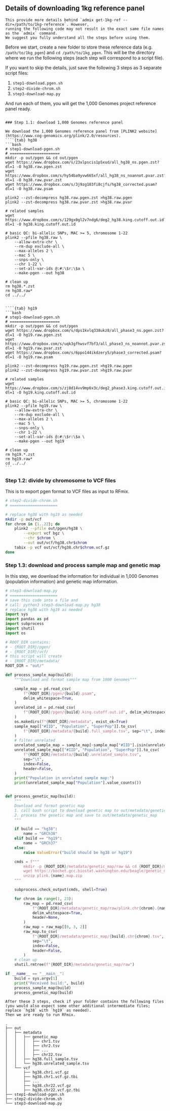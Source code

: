 ## Details of downloading 1kg reference panel

```{warning}
This provide more details behind `admix get-1kg-ref --dir=/path/to/1kg-reference`. However,
running the following code may not result in the exact same file names as the `admix` command.
We suggest you fully understand all the steps before using them.
```

Before we start, create a new folder to store these reference data (e.g. `/path/to/1kg_pgen`) and
`cd /path/to/1kg_pgen`. This will be the directory where we run the following steps 
(each step will correspond to a script file).

If you want to skip the details, just save the following 3 steps as 3 separate script files:
1. `step1-download.pgen.sh`
2. `step2-divide-chrom.sh`
3. `step3-download-map.py`

And run each of them, you will get the 1,000 Genomes project reference panel ready.
```

### Step 1.1: download 1,000 Genomes reference panel

We download the 1,000 Genomes reference panel from [PLINK2 website](https://www.cog-genomics.org/plink/2.0/resources).
````{tab} hg38
```bash
# step1-download-pgen.sh
# ======================
mkdir -p out/pgen && cd out/pgen
wget https://www.dropbox.com/s/23xlpscis1p5xud/all_hg38_ns.pgen.zst?dl=1 -O hg38.raw.pgen.zst
wget https://www.dropbox.com/s/hy54ba9yvw665xf/all_hg38_ns_noannot.pvar.zst?dl=1 -O hg38.raw.pvar.zst
wget https://www.dropbox.com/s/3j9zg103fi8cjfs/hg38_corrected.psam?dl=1 -O hg38.raw.psam

plink2 --zst-decompress hg38.raw.pgen.zst >hg38.raw.pgen
plink2 --zst-decompress hg38.raw.pvar.zst >hg38.raw.pvar

# related samples
wget https://www.dropbox.com/s/129gx0gl2v7ndg6/deg2_hg38.king.cutoff.out.id?dl=1 -O hg38.king.cutoff.out.id

# basic QC: bi-allelic SNPs, MAC >= 5, chromosome 1-22
plink2 --pfile hg38.raw \
    --allow-extra-chr \
    --rm-dup exclude-all \
    --max-alleles 2 \
    --mac 5 \
    --snps-only \
    --chr 1-22 \
    --set-all-var-ids @:#:\$r:\$a \
    --make-pgen --out hg38

# clean up
rm hg38.*.zst
rm hg38.raw*
cd ../../
```
````

````{tab} hg19
```bash
# step1-download-pgen.sh
# ======================
mkdir -p out/pgen && cd out/pgen
wget https://www.dropbox.com/s/dps1kvlq338ukz8/all_phase3_ns.pgen.zst?dl=1 -O hg19.raw.pgen.zst
wget https://www.dropbox.com/s/uqk3gfhwsvf7bf3/all_phase3_ns_noannot.pvar.zst?dl=1 -O hg19.raw.pvar.zst
wget https://www.dropbox.com/s/6ppo144ikdzery5/phase3_corrected.psam?dl=1 -O hg19.raw.psam

plink2 --zst-decompress hg19.raw.pgen.zst >hg19.raw.pgen
plink2 --zst-decompress hg19.raw.pvar.zst >hg19.raw.pvar

# related samples
wget https://www.dropbox.com/s/zj8d14vv9mp6x3c/deg2_phase3.king.cutoff.out.id?dl=1 -O hg19.king.cutoff.out.id

# basic QC: bi-allelic SNPs, MAC >= 5, chromosome 1-22
plink2 --pfile hg19.raw \
    --allow-extra-chr \
    --rm-dup exclude-all \
    --max-alleles 2 \
    --mac 5 \
    --snps-only \
    --chr 1-22 \
    --set-all-var-ids @:#:\$r:\$a \
    --make-pgen --out hg19

# clean up
rm hg19.*.zst
rm hg19.raw*
cd ../../
```
````

### Step 1.2: divide by chromosome to VCF files
This is to export pgen format to VCF files as input to RFmix.

```bash
# step2-divide-chrom.sh
# =====================

# replace hg38 with hg19 as needed
mkdir -p out/vcf
for chrom in {1..22}; do
    plink2 --pfile out/pgen/hg38 \
        --export vcf bgz \
        --chr $chrom \
        --out out/vcf/hg38.chr$chrom
    tabix -p vcf out/vcf/hg38.chr$chrom.vcf.gz
done
```

### Step 1.3: download and process sample map and genetic map
In this step, we download the information for individual in 1,000 Genomes (population information) and
genetic map information.
```python
# step3-download-map.py
# =====================
# save this code into a file and
# call: python3 step3-download-map.py hg38
# replace hg38 with hg19 as needed
import sys
import pandas as pd
import subprocess
import shutil
import os

# ROOT_DIR contains:
# - {ROOT_DIR}/pgen/
# - {ROOT_DIR}/vcf/
# this script will create
# - {ROOT_DIR}/metadata/
ROOT_DIR = "out/"

def process_sample_map(build):
    """Download and format sample map from 1000 Genomes"""

    sample_map = pd.read_csv(
        f"{ROOT_DIR}/pgen/{build}.psam",
        delim_whitespace=True,
    )
    unrelated_id = pd.read_csv(
        f"{ROOT_DIR}/pgen/{build}.king.cutoff.out.id", delim_whitespace=True
    )
    os.makedirs(f"{ROOT_DIR}/metadata", exist_ok=True)
    sample_map[["#IID", "Population", "SuperPop"]].to_csv(
        f"{ROOT_DIR}/metadata/{build}.full_sample.tsv", sep="\t", index=False, header=False
    )
    # filter unrelated
    unrelated_sample_map = sample_map[~sample_map["#IID"].isin(unrelated_id["#IID"])]
    unrelated_sample_map[["#IID", "Population", "SuperPop"]].to_csv(
        f"{ROOT_DIR}/metadata/{build}.unrelated_sample.tsv",
        sep="\t",
        index=False,
        header=False,
    )
    print("Population in unrelated sample map:")
    print(unrelated_sample_map["Population"].value_counts())


def process_genetic_map(build):
    """
    Download and format genetic map
    1. call bash script to download genetic map to out/metadata/genetic_map/raw
    2. process the genetic map and save to out/metadata/genetic_map
    """

    if build == "hg38":
        name = "GRCh38"
    elif build == "hg19":
        name = "GRCh37"
    else:
        raise ValueError("build should be hg38 or hg19")

    cmds = f"""
        mkdir -p {ROOT_DIR}/metadata/genetic_map/raw && cd {ROOT_DIR}/metadata/genetic_map/raw
        wget https://bochet.gcc.biostat.washington.edu/beagle/genetic_maps/plink.{name}.map.zip
        unzip plink.{name}.map.zip
    """

    subprocess.check_output(cmds, shell=True)

    for chrom in range(1, 23):
        raw_map = pd.read_csv(
            f"{ROOT_DIR}/metadata/genetic_map/raw/plink.chr{chrom}.{name}.map",
            delim_whitespace=True,
            header=None,
        )
        raw_map = raw_map[[0, 3, 2]]
        raw_map.to_csv(
            f"{ROOT_DIR}/metadata/genetic_map/{build}.chr{chrom}.tsv",
            sep="\t",
            index=False,
            header=False,
        )
    # clean up
    shutil.rmtree(f"{ROOT_DIR}/metadata/genetic_map/raw")

if __name__ == "__main__":
    build = sys.argv[1]
    print("Received build:", build)
    process_sample_map(build)
    process_genetic_map(build)
```

```{note}
After these 3 steps, check if your folder contains the following files (you would also expect some other additional intermediate files; replace `hg38` with `hg19` as needed).
Then we are ready to run RFmix.
```
```
.
├── out
│   ├── metadata
│   │   ├── genetic_map
│   │   │   ├── chr1.tsv
│   │   │   ├── chr2.tsv
│   │   │   ├── ...
│   │   │   ├── chr22.tsv
│   │   ├── hg38.full_sample.tsv
│   │   └── hg38.unrelated_sample.tsv
│   └── vcf
│       ├── hg38.chr1.vcf.gz
│       ├── hg38.chr1.vcf.gz.tbi
│       ├── ...
│       ├── hg38.chr22.vcf.gz
│       ├── hg38.chr22.vcf.gz.tbi
├── step1-download-pgen.sh
├── step2-divide-chrom.sh
└── step3-download-map.py
```
